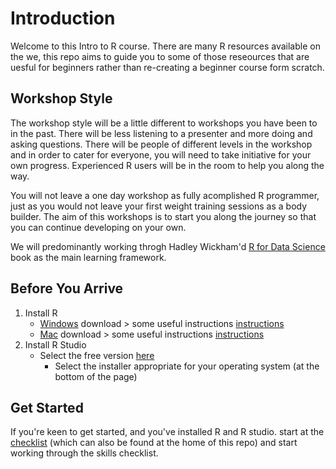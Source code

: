 # Introduction
Welcome to this Intro to R course. There are many R resources available on the we, this repo aims to guide you to some of those reseources that are uesful for beginners rather than re-creating a beginner course form scratch. 

## Workshop Style
The workshop style will be a little different to workshops you have been to in the past. There will be less listening to a presenter and more doing and asking questions. There will be people of different levels in the workshop and in order to cater for everyone, you will need to take initiative for your own progress. Experienced R users will be in the room to help you along the way.       

You will not leave a one day workshop as fully acomplished R programmer, just as you would not leave your first weight training sessions as a body builder. The aim of this workshops is to start you along the journey so that you can continue developing on your own. 

We will predominantly working throgh Hadley Wickham'd [R for Data Science](http://r4ds.had.co.nz/) book as the main learning framework.   

## Before You Arrive

1. Install R   
   * [Windows](https://cran.r-project.org/bin/windows/base/) download > some useful instructions [instructions](https://medium.com/@GalarnykMichael/install-r-and-rstudio-on-windows-5f503f708027)   
   * [Mac](https://cran.r-project.org/bin/macosx/) download  > some useful instructions [instructions](https://medium.com/@GalarnykMichael/install-r-and-rstudio-on-mac-e911606ce4f4)       
2. Install R Studio   
   * Select the free version [here](https://www.rstudio.com/products/rstudio/download/) 
      * Select the installer appropriate for your operating system (at the bottom of the page)
   
## Get Started 
If you're keen to get started, and you've installed R and R studio. start at the [checklist](https://github.com/jesse-jesse/r_intro/blob/master/checklist.md) (which can also be found at the home of this repo) and start working through the skills checklist. 

